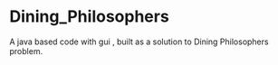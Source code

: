 # Dining_Philosophers
A java based code with gui , built as a solution to Dining Philosophers problem.
